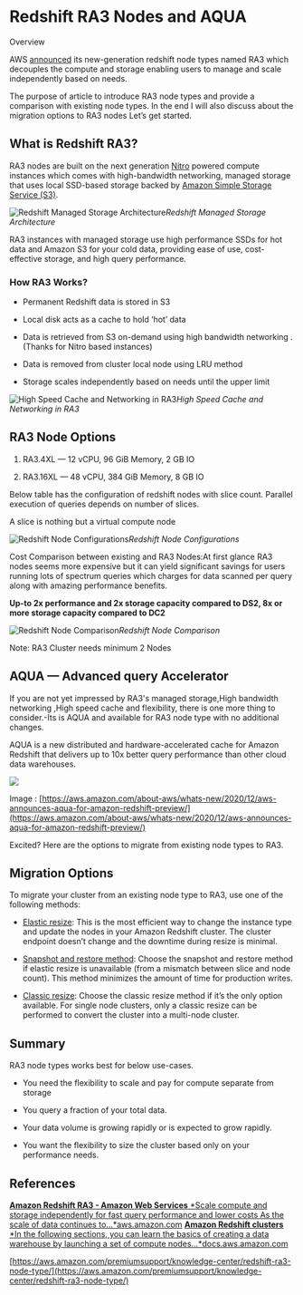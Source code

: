 
# Redshift RA3 Nodes and AQUA

Overview

AWS [announced](https://aws.amazon.com/about-aws/whats-new/2019/12/amazon-redshift-announces-ra3-nodes-managed-storage/) its new-generation redshift node types named RA3 which decouples the compute and storage enabling users to manage and scale independently based on needs.

The purpose of article to introduce RA3 node types and provide a comparison with existing node types. In the end I will also discuss about the migration options to RA3 nodes Let’s get started.

## What is Redshift RA3?

RA3 nodes are built on the next generation [Nitro](https://aws.amazon.com/ec2/nitro/) powered compute instances which comes with high-bandwidth networking, managed storage that uses local SSD-based storage backed by [Amazon Simple Storage Service (S3)](https://aws.amazon.com/s3/).

![Redshift Managed Storage Architecture](https://cdn-images-1.medium.com/max/3132/1*Lr2GmxW7fAj1-wzs_QciaA.png)*Redshift Managed Storage Architecture*

RA3 instances with managed storage use high performance SSDs for hot data and Amazon S3 for your cold data, providing ease of use, cost-effective storage, and high query performance.

### How RA3 Works?

* Permanent Redshift data is stored in S3

* Local disk acts as a cache to hold ‘hot’ data

* Data is retrieved from S3 on-demand using high bandwidth networking .(Thanks for Nitro based instances)

* Data is removed from cluster local node using LRU method

* Storage scales independently based on needs until the upper limit

![High Speed Cache and Networking in RA3](https://cdn-images-1.medium.com/max/3152/1*aBcZ3KtnVK8er1hgNk6w6w.png)*High Speed Cache and Networking in RA3*

## RA3 Node Options

1. RA3.4XL — 12 vCPU, 96 GiB Memory, 2 GB IO

1. RA3.16XL — 48 vCPU, 384 GiB Memory, 8 GB IO

Below table has the configuration of redshift nodes with slice count. Parallel execution of queries depends on number of slices.

A slice is nothing but a virtual compute node

![Redshift Node Configurations](https://cdn-images-1.medium.com/max/3920/1*7rv9KKuWNr2xljXtrOYlJA.png)*Redshift Node Configurations*

Cost Comparison between existing and RA3 Nodes:At first glance RA3 nodes seems more expensive but it can yield significant savings for users running lots of spectrum queries which charges for data scanned per query along with amazing performance benefits.

**Up-to 2x performance and 2x storage capacity compared to DS2, 8x or more storage capacity compared to DC2**

![Redshift Node Comparison](https://cdn-images-1.medium.com/max/2000/1*qmqTzdp3LwwQPKWFE4A6FA.png)*Redshift Node Comparison*

Note: RA3 Cluster needs minimum 2 Nodes

## AQUA — Advanced query Accelerator

If you are not yet impressed by RA3's managed storage,High bandwidth networking ,High speed cache and flexibility, there is one more thing to consider.-Its is AQUA and available for RA3 node type with no additional changes.

AQUA is a new distributed and hardware-accelerated cache for Amazon Redshift that delivers up to 10x better query performance than other cloud data warehouses.

![](https://cdn-images-1.medium.com/max/2000/1*oq2VS8io3BtJO3P36sPIBw.png)

Image : [https://aws.amazon.com/about-aws/whats-new/2020/12/aws-announces-aqua-for-amazon-redshift-preview/](https://aws.amazon.com/about-aws/whats-new/2020/12/aws-announces-aqua-for-amazon-redshift-preview/)

Excited? Here are the options to migrate from existing node types to RA3.

## Migration Options

To migrate your cluster from an existing node type to RA3, use one of the following methods:

* [Elastic resize](https://docs.aws.amazon.com/redshift/latest/mgmt/managing-cluster-operations.html#elastic-resize): This is the most efficient way to change the instance type and update the nodes in your Amazon Redshift cluster. The cluster endpoint doesn’t change and the downtime during resize is minimal.

* [Snapshot and restore method](https://docs.aws.amazon.com/redshift/latest/mgmt/managing-cluster-operations.html#rs-tutorial-snapshot-restore-resize-overview): Choose the snapshot and restore method if elastic resize is unavailable (from a mismatch between slice and node count). This method minimizes the amount of time for production writes.

* [Classic resize](https://docs.aws.amazon.com/redshift/latest/mgmt/managing-cluster-operations.html#classic-resize): Choose the classic resize method if it’s the only option available. For single node clusters, only a classic resize can be performed to convert the cluster into a multi-node cluster.

## Summary

RA3 node types works best for below use-cases.

* You need the flexibility to scale and pay for compute separate from storage

* You query a fraction of your total data.

* Your data volume is growing rapidly or is expected to grow rapidly.

* You want the flexibility to size the cluster based only on your performance needs.

## References
[**Amazon Redshift RA3 - Amazon Web Services**
*Scale compute and storage independently for fast query performance and lower costs As the scale of data continues to…*aws.amazon.com](https://aws.amazon.com/redshift/features/ra3/)
[**Amazon Redshift clusters**
*In the following sections, you can learn the basics of creating a data warehouse by launching a set of compute nodes…*docs.aws.amazon.com](https://docs.aws.amazon.com/redshift/latest/mgmt/working-with-clusters.html#rs-ra3-node-types)

[https://aws.amazon.com/premiumsupport/knowledge-center/redshift-ra3-node-type/](https://aws.amazon.com/premiumsupport/knowledge-center/redshift-ra3-node-type/)
